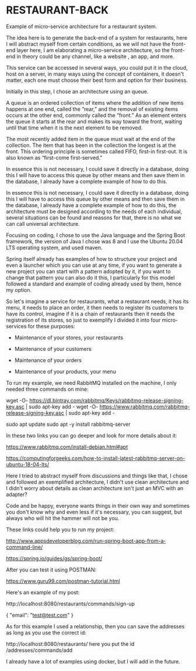 # RESTAURANT-BACK

Example of micro-service architecture for a restaurant system.

The idea here is to generate the back-end of a system for restaurants, here I will abstract myself from certain conditions, as we will not have the front-end layer here, I am elaborating a micro-service architecture, so the front-end in theory could be any channel, like a website , an app, and more.


This service can be accessed in several ways, you could put it in the cloud, host on a server, in many ways using the concept of containers, it doesn't matter, each one must choose their best form and option for their business.

Initially in this step, I chose an architecture using an queue.

A queue is an ordered collection of items where the addition of new items happens at one end, called the “rear,” and the removal of existing items occurs at the other end, commonly called the “front.” As an element enters the queue it starts at the rear and makes its way toward the front, waiting until that time when it is the next element to be removed.

The most recently added item in the queue must wait at the end of the collection. The item that has been in the collection the longest is at the front. This ordering principle is sometimes called FIFO, first-in first-out. It is also known as “first-come first-served.”

In essence this is not necessary, I could save it directly in a database, doing this I will have to access this queue by other means and then save them in the database, I already have a complete example of how to do this.

In essence this is not necessary, I could save it directly in a database, doing this I will have to access this queue by other means and then save them in the database, I already have a complete example of how to do this, the architecture must be designed according to the needs of each individual, several situations can be found and reasons for that, there is no what we can call universal architecture.

Focusing on coding, I chose to use the Java language and the Spring Boot framework, the version of Java I chose was 8 and I use the Ubuntu 20.04 LTS operating system, and used maven.

Spring itself already has examples of how to structure your project and even a launcher which you can use at any time, if you want to generate a new project you can start with a pattern adopted by it, if you want to change that pattern you can also do it this, I particularly for this model followed a standard and example of coding already used by them, hence my option.

So let's imagine a service for restaurants, what a restaurant needs, it has its menu, it needs to place an order, it then needs to register its customers to have its control, imagine if it is a chain of restaurants then it needs the registration of its stores, so just to exemplify I divided it into four micro-services for these purposes:

- Maintenance of your stores, your restaurants

- Maintenance of your customers

- Maintenance of your orders

- Maintenance of your products, your menu


To run my example, we need RabbitMQ installed on the machine, I only needed three commands on mine:

wget -O- https://dl.bintray.com/rabbitmq/Keys/rabbitmq-release-signing-key.asc | sudo apt-key add -
wget -O- https://www.rabbitmq.com/rabbitmq-release-signing-key.asc | sudo apt-key add -

sudo apt update
sudo apt -y install rabbitmq-server

In these two links you can go deeper and look for more details about it:

https://www.rabbitmq.com/install-debian.html#apt

https://computingforgeeks.com/how-to-install-latest-rabbitmq-server-on-ubuntu-18-04-lts/


Here I tried to abstract myself from discussions and things like that, I chose and followed an exemplified architecture, I didn't use clean architecture and I didn't worry about details as clean architecture isn't just an MVC with an adapter?

Code and be happy, everyone wants things in their own way and sometimes you don't know why and even less if it's necessary, you can suggest, but always who will hit the hammer will not be you.

These links could help you to run my project:

http://www.appsdeveloperblog.com/run-spring-boot-app-from-a-command-line/

https://spring.io/guides/gs/spring-boot/

After you can test it using POSTMAN:

https://www.guru99.com/postman-tutorial.html

Here's an example of my post:

http://localhost:8080/restaurants/commands/sign-up

{
    "email": "test@test.com"
}

As for this example I used a relationship, then you can save the addresses as long as you use the correct id:

http://localhost:8080/restaurants/ here you put the id /addresses/commands/add

I already have a lot of examples using docker, but I will add in the future.
